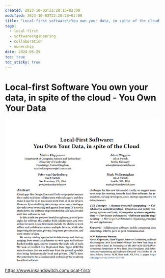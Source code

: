 ```yaml
---
created: 2023-10-03T22:20:15+02:00
modified: 2023-10-03T22:20:26+02:00
title: "Local-first software\rYou own your data, in spite of the cloud"
tags:
  - local-first
  - softwareengineering
  - collaboration
  - ownership
date: 2024-06-25
toc: true
toc_sticky: true
---
```



# Local-first Software You own your data, in spite of the cloud - You Own Your Data

![](../_asset/2023-10-03-%20Local-first%20Software%20You%20own%20your%20data,%20in%20spite%20of%20the%20cloud_image_1.png)

<https://www.inkandswitch.com/local-first/>
